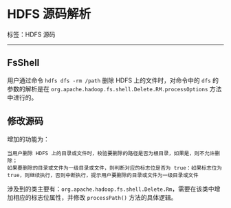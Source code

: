 # HDFS 源码解析

标签：HDFS 源码

---

## FsShell

用户通过命令 `hdfs dfs -rm /path` 删除 HDFS 上的文件时，对命令中的 `dfs` 的参数的解析是在 `org.apache.hadoop.fs.shell.Delete.RM.processOptions` 方法中进行的。

## 修改源码

增加的功能为：

	当用户删除 HDFS 上的目录或文件时，校验要删除的路径是否为根目录，如果是，则不允许删除；
	如果要删除的目录或文件为一级目录或文件，则判断对应的标志位是否为 true：如果标志位为true，则继续执行，否则中断执行，提示用户要删除的目录或文件为一级目录或文件

涉及到的类主要有：`org.apache.hadoop.fs.shell.Delete.Rm`，需要在该类中增加相应的标志位属性，并修改 `processPath()` 方法的具体逻辑。 